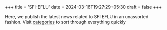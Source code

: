 +++
title = 'SFI-EFLU'
date = 2024-03-16T19:27:29+05:30
draft = false
+++

Here, we publish the latest news related to SFI EFLU in an unassorted fashion. Visit [categories](/categories) to sort through everything quickly
